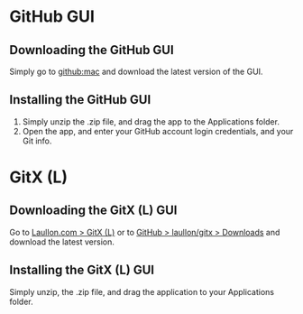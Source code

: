 # GitHub GUI

## Downloading the GitHub GUI

Simply go to [github:mac](https://mac.github.com/) and download the latest version of the GUI.

## Installing the GitHub GUI

1. Simply unzip the .zip file, and drag the app to the Applications folder.
2. Open the app, and enter your GitHub account login credentials, and your Git info.

# GitX (L)

## Downloading the GitX (L) GUI

Go to [Laullon.com > GitX (L)](http://gitx.laullon.com/) or to [GitHub > laullon/gitx > Downloads](https://github.com/laullon/gitx/downloads) and download the latest version.

## Installing the GitX (L) GUI

Simply unzip, the .zip file, and drag the application to your Applications folder.
